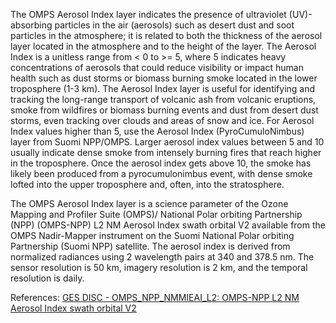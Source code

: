 The OMPS Aerosol Index layer indicates the presence of ultraviolet (UV)-absorbing particles in the air (aerosols) such as desert dust and soot particles in the atmosphere; it is related to both the thickness of the aerosol layer located in the atmosphere and to the height of the layer. The Aerosol Index is a unitless range from < 0 to >= 5, where 5 indicates heavy concentrations of aerosols that could reduce visibility or impact human health such as dust storms or biomass burning smoke located in the lower troposphere (1-3 km). The Aerosol Index layer is useful for identifying and tracking the long-range transport of volcanic ash from volcanic eruptions, smoke from wildfires or biomass burning events and dust from desert dust storms, even tracking over clouds and areas of snow and ice. For Aerosol Index values higher than 5, use the Aerosol Index (PyroCumuloNimbus) layer from Suomi NPP/OMPS. Larger aerosol index values between 5 and 10 usually indicate dense smoke from intensely burning fires that reach higher in the troposphere. Once the aerosol index gets above 10, the smoke has likely been produced from a pyrocumulonimbus event, with dense smoke lofted into the upper troposphere and, often, into the stratosphere.

The OMPS Aerosol Index layer is a science parameter of the Ozone Mapping and Profiler Suite (OMPS)/ National Polar orbiting Partnership (NPP) (OMPS-NPP) L2 NM Aerosol Index swath orbital V2 available from the OMPS Nadir-Mapper instrument on the Suomi National Polar orbiting Partnership (Suomi NPP) satellite. The aerosol index is derived from normalized radiances using 2 wavelength pairs at 340 and 378.5 nm. The sensor resolution is 50 km, imagery resolution is 2 km, and the temporal resolution is daily.

References: [GES DISC - OMPS_NPP_NMMIEAI_L2: OMPS-NPP L2 NM Aerosol Index swath orbital V2](https://disc.gsfc.nasa.gov/datasets/OMPS_NPP_NMMIEAI_L2_2/summary)
